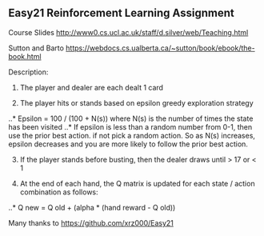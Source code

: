 ## Easy21 Reinforcement Learning Assignment

Course Slides http://www0.cs.ucl.ac.uk/staff/d.silver/web/Teaching.html

Sutton and Barto https://webdocs.cs.ualberta.ca/~sutton/book/ebook/the-book.html

Description:

1)	The player and dealer are each dealt 1 card

2)	The player hits or stands based on epsilon greedy exploration strategy

..*	Epsilon = 100 / (100 + N(s)) where N(s) is the number of times the state has been visited
..*	If epsilon is less than a random number from 0-1, then use the prior best action. if not pick a random action.
        So as N(s) increases, epsilon decreases and you are more likely to follow the prior best action.

3)	If the player stands before busting, then the dealer draws until > 17 or <  1

4)	At the end of each hand, the Q matrix is updated for each state / action combination as follows:

..*	Q new = Q old + (alpha * (hand reward  - Q old))


Many thanks to https://github.com/xrz000/Easy21
